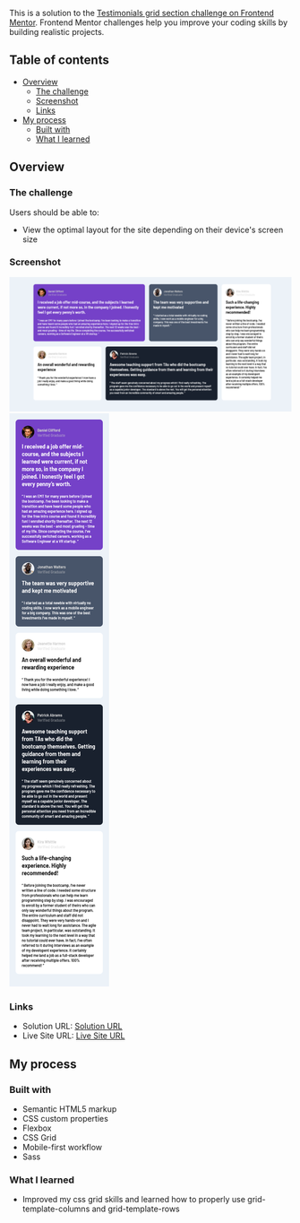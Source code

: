 This is a solution to the [Testimonials grid section challenge on Frontend Mentor](https://www.frontendmentor.io/challenges/testimonials-grid-section-Nnw6J7Un7). Frontend Mentor challenges help you improve your coding skills by building realistic projects.

## Table of contents

- [Overview](#overview)
  - [The challenge](#the-challenge)
  - [Screenshot](#screenshot)
  - [Links](#links)
- [My process](#my-process)
  - [Built with](#built-with)
  - [What I learned](#what-i-learned)

## Overview

### The challenge

Users should be able to:

- View the optimal layout for the site depending on their device's screen size

### Screenshot

![desktop-page](./images/screenshot-desktop.png)
![mobile-page](./images/screenshot-mobile.png)

### Links

- Solution URL: [Solution URL](https://github.com/jimavictor/TESTIMONIALS-GRID-SECTION-MAIN)
- Live Site URL: [Live Site URL]()

## My process

### Built with

- Semantic HTML5 markup
- CSS custom properties
- Flexbox
- CSS Grid
- Mobile-first workflow
- Sass

### What I learned

- Improved my css grid skills and learned how to properly use grid-template-columns and grid-template-rows
